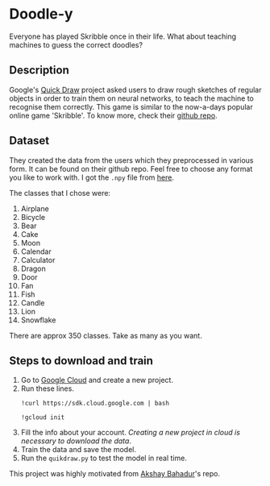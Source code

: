# Doodle-y
Everyone has played Skribble once in their life. What about teaching machines to guess the correct doodles?

## Description
Google's [Quick Draw](https://quickdraw.withgoogle.com/) project asked users to draw rough sketches of regular objects in order to train them on neural networks, to teach the machine to recognise them correctly. This game is similar to the now-a-days popular online game 'Skribble'. To know more, check their [github repo](https://github.com/googlecreativelab/quickdraw-dataset).

## Dataset
They created the data from the users which they preprocessed in various form. It can be found on their github repo. Feel free to choose any format you like to work with.
I got the ```.npy``` file from [here](https://console.cloud.google.com/storage/browser/quickdraw_dataset/full/numpy_bitmap;tab=objects?prefix=&forceOnObjectsSortingFiltering=false).

The classes that I chose were:
1. Airplane
2. Bicycle
3. Bear
4. Cake
5. Moon
6. Calendar
7. Calculator
8. Dragon
9. Door
10. Fan
11. Fish
12. Candle
13. Lion
14. Snowflake

There are approx 350 classes. Take as many as you want.

## Steps to download and train
1. Go to [Google Cloud](https://console.cloud.google.com/) and create a new project.
2. Run these lines.
    ```
    !curl https://sdk.cloud.google.com | bash
    ```
    ```
    !gcloud init
    ```
3. Fill the info about your account. *Creating a new project in cloud is necessary to download the data*.
4. Train the data and save the model.
5. Run the ```quikdraw.py``` to test the model in real time.

This project was highly motivated from [Akshay Bahadur](https://github.com/akshaybahadur21/QuickDraw)'s repo. 
